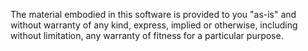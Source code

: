 The material embodied in this software is provided to you "as-is" and without warranty of any kind, express, implied or otherwise, including without limitation, any warranty of fitness for a particular purpose.

